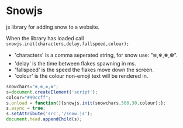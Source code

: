 # Snowjs
js library for adding snow to a website.

When the library has loaded call ```snowjs.init(characters,delay,fallspeed,colour);```
* 'characters' is a comma seperated string, for snow use: "❄️,❄,❅,❆".
* 'delay' is the time between flakes spawning in ms.
* 'fallspeed' is the speed the flakes move down the screen.
* 'colour' is the colour non-emoji text will be rendered in.
```js
snowchars="❄️,❄,❅,❆";
s=document.createElement('script');
colour="#99ccff";
s.onload = function(){snowjs.init(snowchars,500,30,colour);};
s.async = true;
s.setAttribute('src','/snow.js');
document.head.appendChild(s);
```
